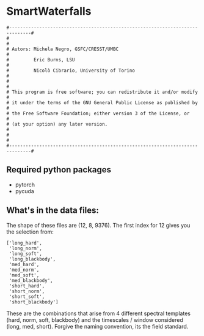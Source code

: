# SmartWaterfalls


    #------------------------------------------------------------------------------#
    #                                                                              #
    # Autors: Michela Negro, GSFC/CRESST/UMBC                                      #
    #         Eric Burns, LSU                                                      #
    #         Nicolò Cibrario, University of Torino                                #
    #                                                                              #
    # This program is free software; you can redistribute it and/or modify         #
    # it under the terms of the GNU General Public License as published by         #
    # the Free Software Foundation; either version 3 of the License, or            #
    # (at your option) any later version.                                          #
    #                                                                              #
    #------------------------------------------------------------------------------#


Required python packages
------------------------

* pytorch
* pycuda


What's in the data files:
-------------------------
The shape of these files are (12, 8, 9376). 
The first index for 12 gives you the selection from:

    ['long_hard',
     'long_norm',
     'long_soft',
     'long_blackbody',
     'med_hard',
     'med_norm',
     'med_soft',
     'med_blackbody',
     'short_hard',
     'short_norm',
     'short_soft',
     'short_blackbody']

These are the combinations that arise from 4 different spectral templates (hard, norm, soft, blackbody) and the timescales / window considered (long, med, short). Forgive the naming convention, its the field standard.

